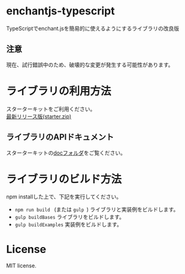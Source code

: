 # enchantjs-typescript
TypeScriptでenchant.jsを簡易的に使えるようにするライブラリの改良版

## 注意
現在、試行錯誤中のため、破壊的な変更が発生する可能性があります。

# ライブラリの利用方法
スターターキットをご利用ください。  
[最新リリース版(starter.zip)](https://github.com/kazenetu/enchantjs-typescript/releases/latest)

## ライブラリのAPIドキュメント
スターターキットの[docフォルダ](http://kazenetu.github.io/enchantjs-typescript/starter/doc/)をご覧ください。

# ライブラリのビルド方法
npm installした上で、下記を実行してください。  
   * ```npm run build ``` (または ```gulp ```) ライブラリと実装例をビルドします。
   * ```gulp buildBases``` ライブラリをビルドします。
   * ```gulp buildExamples``` 実装例をビルドします。

# License
MIT license.
